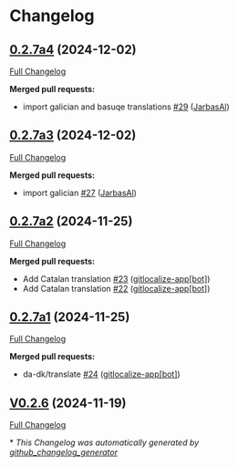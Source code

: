 # Changelog

## [0.2.7a4](https://github.com/OpenVoiceOS/ovos-skill-cmd/tree/0.2.7a4) (2024-12-02)

[Full Changelog](https://github.com/OpenVoiceOS/ovos-skill-cmd/compare/0.2.7a3...0.2.7a4)

**Merged pull requests:**

- import galician and basuqe translations [\#29](https://github.com/OpenVoiceOS/ovos-skill-cmd/pull/29) ([JarbasAl](https://github.com/JarbasAl))

## [0.2.7a3](https://github.com/OpenVoiceOS/ovos-skill-cmd/tree/0.2.7a3) (2024-12-02)

[Full Changelog](https://github.com/OpenVoiceOS/ovos-skill-cmd/compare/0.2.7a2...0.2.7a3)

**Merged pull requests:**

- import galician [\#27](https://github.com/OpenVoiceOS/ovos-skill-cmd/pull/27) ([JarbasAl](https://github.com/JarbasAl))

## [0.2.7a2](https://github.com/OpenVoiceOS/ovos-skill-cmd/tree/0.2.7a2) (2024-11-25)

[Full Changelog](https://github.com/OpenVoiceOS/ovos-skill-cmd/compare/0.2.7a1...0.2.7a2)

**Merged pull requests:**

- Add Catalan translation [\#23](https://github.com/OpenVoiceOS/ovos-skill-cmd/pull/23) ([gitlocalize-app[bot]](https://github.com/apps/gitlocalize-app))
- Add Catalan translation [\#22](https://github.com/OpenVoiceOS/ovos-skill-cmd/pull/22) ([gitlocalize-app[bot]](https://github.com/apps/gitlocalize-app))

## [0.2.7a1](https://github.com/OpenVoiceOS/ovos-skill-cmd/tree/0.2.7a1) (2024-11-25)

[Full Changelog](https://github.com/OpenVoiceOS/ovos-skill-cmd/compare/V0.2.6...0.2.7a1)

**Merged pull requests:**

- da-dk/translate [\#24](https://github.com/OpenVoiceOS/ovos-skill-cmd/pull/24) ([gitlocalize-app[bot]](https://github.com/apps/gitlocalize-app))

## [V0.2.6](https://github.com/OpenVoiceOS/ovos-skill-cmd/tree/V0.2.6) (2024-11-19)

[Full Changelog](https://github.com/OpenVoiceOS/ovos-skill-cmd/compare/0.2.6...V0.2.6)



\* *This Changelog was automatically generated by [github_changelog_generator](https://github.com/github-changelog-generator/github-changelog-generator)*
